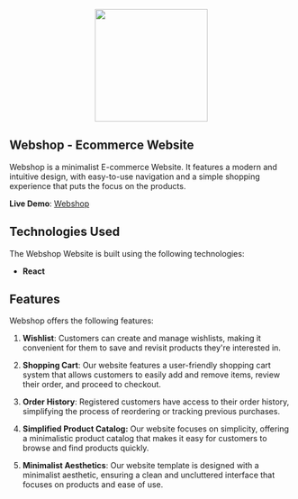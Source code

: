 
<p align="center">
  <img width="200" height="200" src="">
</p>

## Webshop - Ecommerce Website

Webshop is a minimalist E-commerce Website. It features a modern and intuitive design, with easy-to-use navigation and a simple shopping experience that puts the focus on the products.

**Live Demo**: [Webshop](#)

## Technologies Used
The Webshop Website is built using the following technologies:
- **React**
<!-- - **Tailwind**
- **Coingecko API**
- **Axios**
- **React Router**
- **Chart.js** -->

## Features
Webshop offers the following features:
<!-- 
1. **Real-Time Data**: Altcoinx connects to the Coingecko API to provide users with up-to-the-minute information about cryptocurrencies, including the latest prices.

2. **Search Functionality**: Users can easily search for specific cryptocurrencies by name or symbol, making it simple to find the information they need.

3. **Comprehensive Data**: Altcoinx offers a wide range of data, including current and historical prices, market capitalization, trading volume, and more, allowing users to make informed investment decisions. -->

1. **Wishlist**: Customers can create and manage wishlists, making it convenient for them to save and revisit products they're interested in.

2. **Shopping Cart**: Our website features a user-friendly shopping cart system that allows customers to easily add and remove items, review their order, and proceed to checkout.
   
4. **Order History**: Registered customers have access to their order history, simplifying the process of reordering or tracking previous purchases.

5. **Simplified Product Catalog:** Our website focuses on simplicity, offering a minimalistic product catalog that makes it easy for customers to browse and find products quickly.

6. **Minimalist Aesthetics**: Our website template is designed with a minimalist aesthetic, ensuring a clean and uncluttered interface that focuses on products and ease of use.



